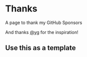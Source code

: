 # Thanks
 A page to thank my GitHub Sponsors

And thanks [@yg](https://gitlab.com/yo) for the inspiration!

## Use this as a template
